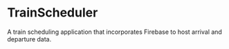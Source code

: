 # TrainScheduler
A train scheduling application that incorporates Firebase to host arrival and departure data.
